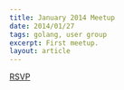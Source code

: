 ```yaml
---
title: January 2014 Meetup
date: 2014/01/27
tags: golang, user group
excerpt: First meetup.
layout: article
---
```


[RSVP](http://www.meetup.com/startupedmonton/events/153065012/)
